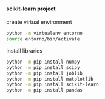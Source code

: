 ####  scikit-learn project

create virtual environment
```bash
python -m virtualenv entorno
source entorno/bin/activate
```

install libraries
```bash
python -m pip install numpy
python -m pip install scipy
python -m pip install joblib
python -m pip install matplotlib
python -m pip install scikit-learn
python -m pip install pandas
```